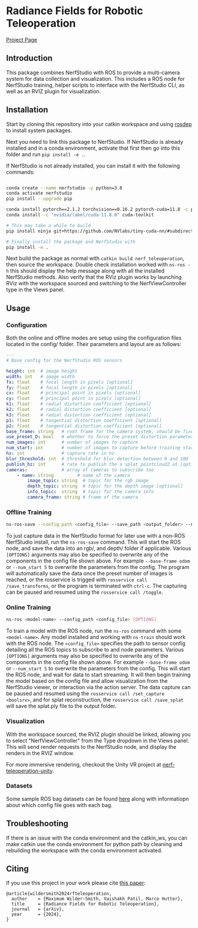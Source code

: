 # Radiance Fields for Robotic Teleoperation

[Project Page](https://leggedrobotics.github.io/rffr.github.io/)

## Introduction

This package combines NerfStudio with ROS to provide a multi-camera system for data collection and visualization. This includes a ROS node for NerfStudio training, helper scripts to interface with the NerfStudio CLI, as well as an RVIZ plugin for visualization.

## Installation

Start by cloning this repository into your catkin workspace and using [rosdep](http://wiki.ros.org/rosdep) to install system packages. 

Next you need to link this package to NerfStudio. If NerfStudio is already installed and in a conda environment, activate that first then go into this folder and run `pip install -e .`.

If NerfStudio is not already installed, you can install it with the following commands:
```bash

conda create --name nerfstudio -y python=3.8
conda activate nerfstudio
pip install --upgrade pip

conda install pytorch==2.1.2 torchvision==0.16.2 pytorch-cuda=11.8 -c pytorch -c nvidia
conda install -c "nvidia/label/cuda-11.8.0" cuda-toolkit

# This may take a while to build
pip install ninja git+https://github.com/NVlabs/tiny-cuda-nn/#subdirectory=bindings/torch

# Finally install the package and NerfStudio with
pip install -e .

```


Next build the package as normal with `catkin build nerf_teleoperation`, then source the workspace. Double check installation worked with `ns-ros -h` this should display the help message along with all the installed NerfStudio methods. Also verify that the RViz plugin works by launching RViz with the workspace sourced and switching to the NerfViewController type in the Views panel.


## Usage
### Configuration

Both the online and offline modes are setup using the configuration files located in the config/ folder. Their parameters and layout are as follows:
```yaml
---
# Base config for the NerfStudio ROS sensors

height: int  # image height
width: int   # image width
fx: float    # focal length in pixels [optional]
fy: float    # focal length in pixels [optional]
cx: float    # principal point in pixels [optional]
cy: float    # principal point in pixels [optional]
k1: float    # radial distortion coefficient [optional]
k2: float    # radial distortion coefficient [optional]
k3: float    # radial distortion coefficient [optional]
p1: float    # tangential distortion coefficient [optional]
p2: float    # tangential distortion coefficient [optional]
base_frame: string   # root frame for the camera system, should be fixed such as "world" or "map"
use_preset_D: bool   # whether to force the preset distortion parameters [optional]
num_images: int      # number of images to capture
num_start: int       # number of images to capture before training starts, defaults to all images [optional]
hz: int              # capture rate in hz
blur_threshold: int  # threshold for blur detection between 0 and 100
publish_hz: int      # rate to publish the a splat pointcloud2 at [optional]
cameras:             # array of cameras to subscribe too
	- name: string         # name of the camera
		image_topic: string  # topic for the rgb image
		depth_topic: string  # topic for the depth image [optional]
		info_topic:  string  # topic for the camera info
		camera_frame: string # frame of the camera

```

### Offline Training

```bash
ns-ros-save --config_path <config_file> --save_path <output_folder> --no-run-on-start [OPTIONS]
```

To just capture data in the NerfStudio format for later use with a non-ROS NerfStudio install, run the `ns-ros-save` command. This will start the ROS node, and save the data into an rgb/, and depth/ folder if applicable. Various `[OPTIONS]` arguments may also be specified to overwrite any of the components in the config file shown above. For example `--base-frame odom` or `--num_start 5` to overwrite the parameters from the config. The program will automatically save the data once the preset number of images is reached, or the rosservice is trigged with `rosservice call /save_transforms`, or the program is terminated with `ctrl-c`. The capturing can be paused and resumed using the `rosservice call /toggle`.


### Online Training
````bash
ns-ros <model-name> --config_path <config_file> [OPTIONS]
````

To train a model with the ROS node, run the `ns-ros` command with some `<model-name>`. Any model installed and working with `ns-train` should work with the ROS node. The `<config_file>` specifies the path to sensor config detailing all the ROS topics to subscribe to and node parameters. Various `[OPTIONS]` arguments may also be specified to overwrite any of the components in the config file shown above. For example `--base-frame odom` or `--num_start 5` to overwrite the parameters from the config. This will start the ROS node, and wait for data to start streaming. It will then begin training the model based on the config file and allow visualization from the NerfStudio viewer, or interaction via the action server. The data capture can be paused and resumed using the `rosservice call /set_capture <boolsrv>`, and for splat reconstruction, the `rosservice call /save_splat` will save the splat.ply file to the output folder.


### Visualization
With the workspace sourced, the RVIZ plugin should be linked, allowing you to select "NerfViewController" from the Type dropdown in the Views panel. This will send render requests to the NerfStudio node, and display the renders in the RVIZ window.

For more immersive rendering, checkout the Unity VR project at [nerf-teleoperation-unity](https://github.com/leggedrobotics/unity_ros_teleoperation).

### Datasets
Some sample ROS bag datasets can be found [here](https://drive.google.com/drive/folders/1_Z-Z5WJOUWyvzGk0lrY_ORTcB7Wi2xQw?usp=sharing) along with informatiopn about which config file goes with each bag.

## Troubleshooting
If there is an issue with the conda environment and the catkin_ws, you can make catkin use the conda environment for python path by cleaning and rebuilding the workspace with the conda environment activated.

## Citing
If you use this project in your work please cite [this paper](https://arxiv.org/abs/2407.20194):
```text
@article{wildersmith2024rfteleoperation,
  author    = {Maximum Wilder-Smith, Vaishakh Patil, Marco Hutter},
  title     = {Radiance Fields for Robotic Teleoperation},
  journal   = {arXiv},
  year      = {2024},
}
```
